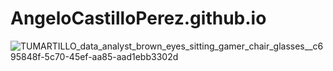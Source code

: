 # AngeloCastilloPerez.github.io


![TUMARTILLO_data_analyst_brown_eyes_sitting_gamer_chair_glasses__c695848f-5c70-45ef-aa85-aad1ebb3302d](https://user-images.githubusercontent.com/107339963/235197557-69d1630a-9820-4f78-9380-aa5d633496e4.png)
